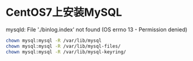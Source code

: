 # CentOS7上安装MySQL





mysqld: File './binlog.index' not found (OS errno 13 - Permission denied)

```bash
chown mysql:mysql -R /var/lib/mysql
chown mysql:mysql -R /var/lib/mysql-files/
chown mysql:mysql -R /var/lib/mysql-keyring/
```